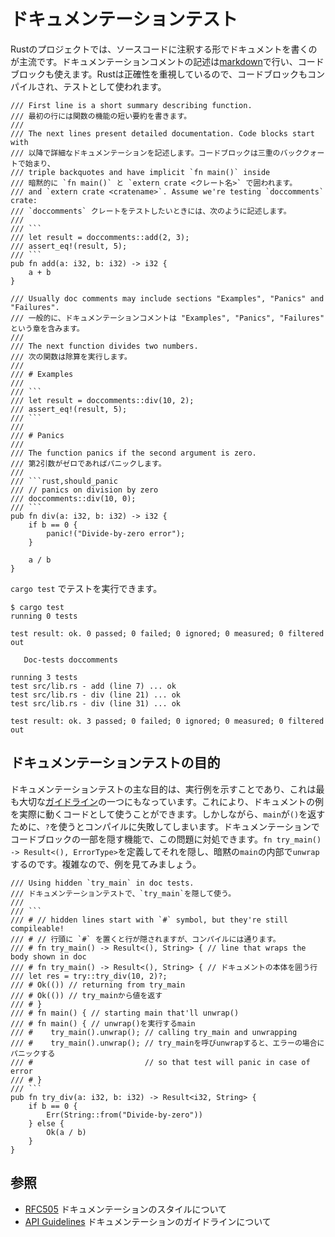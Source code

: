 <!--
# Documentation testing
-->
# ドキュメンテーションテスト

<!--
The primary way of documenting a Rust project is through annotating the source
code. Documentation comments are written in [markdown] and support code
blocks in them. Rust takes care about correctness, so these code blocks are
compiled and used as tests.
-->
Rustのプロジェクトでは、ソースコードに注釈する形でドキュメントを書くのが主流です。ドキュメンテーションコメントの記述は[markdown]で行い、コードブロックも使えます。Rustは正確性を重視しているので、コードブロックもコンパイルされ、テストとして使われます。

```rust,ignore
/// First line is a short summary describing function.
/// 最初の行には関数の機能の短い要約を書きます。
///
/// The next lines present detailed documentation. Code blocks start with
/// 以降で詳細なドキュメンテーションを記述します。コードブロックは三重のバッククォートで始まり、
/// triple backquotes and have implicit `fn main()` inside
/// 暗黙的に `fn main()` と `extern crate <クレート名>` で囲われます。
/// and `extern crate <cratename>`. Assume we're testing `doccomments` crate:
/// `doccomments` クレートをテストしたいときには、次のように記述します。
///
/// ```
/// let result = doccomments::add(2, 3);
/// assert_eq!(result, 5);
/// ```
pub fn add(a: i32, b: i32) -> i32 {
    a + b
}

/// Usually doc comments may include sections "Examples", "Panics" and "Failures".
/// 一般的に、ドキュメンテーションコメントは "Examples", "Panics", "Failures" という章を含みます。
///
/// The next function divides two numbers.
/// 次の関数は除算を実行します。
///
/// # Examples
///
/// ```
/// let result = doccomments::div(10, 2);
/// assert_eq!(result, 5);
/// ```
///
/// # Panics
///
/// The function panics if the second argument is zero.
/// 第2引数がゼロであればパニックします。
///
/// ```rust,should_panic
/// // panics on division by zero
/// doccomments::div(10, 0);
/// ```
pub fn div(a: i32, b: i32) -> i32 {
    if b == 0 {
        panic!("Divide-by-zero error");
    }

    a / b
}
```

<!--
Tests can be run with `cargo test`:
-->
`cargo test` でテストを実行できます。

```shell
$ cargo test
running 0 tests

test result: ok. 0 passed; 0 failed; 0 ignored; 0 measured; 0 filtered out

   Doc-tests doccomments

running 3 tests
test src/lib.rs - add (line 7) ... ok
test src/lib.rs - div (line 21) ... ok
test src/lib.rs - div (line 31) ... ok

test result: ok. 3 passed; 0 failed; 0 ignored; 0 measured; 0 filtered out
```

<!--
## Motivation behind documentation tests
-->
## ドキュメンテーションテストの目的 

<!--
The main purpose of documentation tests is to serve as examples that exercise
the functionality, which is one of the most important
[guidelines][question-instead-of-unwrap]. It allows using examples from docs as
complete code snippets. But using `?` makes compilation fail since `main`
returns `unit`. The ability to hide some source lines from documentation comes
to the rescue: one may write `fn try_main() -> Result<(), ErrorType>`, hide it and
`unwrap` it in hidden `main`. Sounds complicated? Here's an example:
-->
ドキュメンテーションテストの主な目的は、実行例を示すことであり、これは最も大切な[ガイドライン][question-instead-of-unwrap]の一つにもなっています。これにより、ドキュメントの例を実際に動くコードとして使うことができます。しかしながら、`main`が`()`を返すために、`?`を使うとコンパイルに失敗してしまいます。ドキュメンテーションでコードブロックの一部を隠す機能で、この問題に対処できます。`fn try_main() -> Result<(), ErrorType>`を定義してそれを隠し、暗黙の`main`の内部で`unwrap`するのです。複雑なので、例を見てみましょう。

```rust,ignore
/// Using hidden `try_main` in doc tests.
/// ドキュメンテーションテストで、`try_main`を隠して使う。
///
/// ```
/// # // hidden lines start with `#` symbol, but they're still compileable!
/// # // 行頭に `#` を置くと行が隠されますが、コンパイルには通ります。
/// # fn try_main() -> Result<(), String> { // line that wraps the body shown in doc
/// # fn try_main() -> Result<(), String> { // ドキュメントの本体を囲う行
/// let res = try::try_div(10, 2)?;
/// # Ok(()) // returning from try_main
/// # Ok(()) // try_mainから値を返す
/// # }
/// # fn main() { // starting main that'll unwrap()
/// # fn main() { // unwrap()を実行するmain
/// #    try_main().unwrap(); // calling try_main and unwrapping
/// #    try_main().unwrap(); // try_mainを呼びunwrapすると、エラーの場合にパニックする
/// #                         // so that test will panic in case of error
/// # }
/// ```
pub fn try_div(a: i32, b: i32) -> Result<i32, String> {
    if b == 0 {
        Err(String::from("Divide-by-zero"))
    } else {
        Ok(a / b)
    }
}
```

<!--
## See Also
-->
## 参照

<!--
* [RFC505][RFC505] on documentation style
* [API Guidelines][doc-nursery] on documentation guidelines
-->
* [RFC505][RFC505] ドキュメンテーションのスタイルについて
* [API Guidelines][doc-nursery] ドキュメンテーションのガイドラインについて

[doc-nursery]: https://rust-lang-nursery.github.io/api-guidelines/documentation.html
[markdown]: https://daringfireball.net/projects/markdown/
[RFC505]: https://github.com/rust-lang/rfcs/blob/master/text/0505-api-comment-conventions.md
[question-instead-of-unwrap]: https://rust-lang-nursery.github.io/api-guidelines/documentation.html#examples-use--not-try-not-unwrap-c-question-mark
